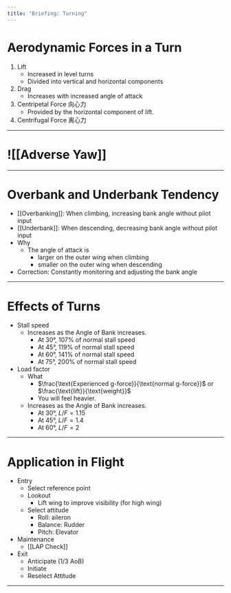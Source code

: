 ```yaml
---
title: "Briefing: Turning"
---
```


# Aerodynamic Forces in a Turn

1. Lift
   - Increased in level turns
   - Divided into vertical and horizontal components
2. Drag
   - Increases with increased angle of attack
3. Centripetal Force 向心力
   - Provided by the horizontal component of lift.
4. Centrifugal Force 离心力

---

# ![[Adverse Yaw]]

---

# Overbank and Underbank Tendency

- [[Overbanking]]: When climbing, increasing bank angle without pilot input
- [[Underbank]]: When descending, decreasing bank angle without pilot input
- Why
	- The angle of attack is
		- larger on the outer wing when climbing
		- smaller on the outer wing when descending
- Correction: Constantly monitoring and adjusting the bank angle

---

# Effects of Turns

- Stall speed
	- Increases as the Angle of Bank increases.
		- At $30°$, 107% of normal stall speed
		- At $45°$, 119% of normal stall speed
		- At $60°$, 141% of normal stall speed
		- At $75°$, 200% of normal stall speed
- Load factor
	- What
		- $\frac{\text{Experienced g-force}}{\text{normal g-force}}$ or $\frac{\text{lift}}{\text{weight}}$
		- You will feel heavier.
	- Increases as the Angle of Bank increases.
		- At $30°$, $L/F=1.15$
		- At $45°$, $L/F=1.4$
		- At $60°$, $L/F=2$


---

# Application in Flight

- Entry
	- Select reference point
	- Lookout
		- Lift wing to improve visibility (for high wing)
	- Select attitude
		- Roll: aileron
		- Balance: Rudder
		- Pitch: Elevator
- Maintenance
	- [[LAP Check]]
- Exit
	- Anticipate ($1/3$ AoB)
	- Initiate
	- Reselect Attitude
---
